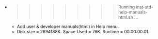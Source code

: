 * >>>>>>>>> Running inst-std-help-manuals-html.sh ...
  * Add user & developer manuals(html) in Help menu.
  * Disk size = 2894188K. Space Used = 76K. Runtime = 00:00:00:01.
